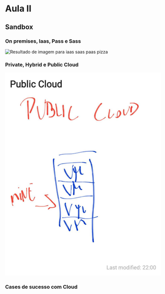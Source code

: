 # Aula II

## Sandbox

### On premises, Iaas, Pass e Sass

![Resultado de imagem para iaas saas paas pizza](https://www.episerver.com/4b0ed9/contentassets/c2298831dbc04581ab7a6af1df35dc0d/pizza.jpg)

### Private, Hybrid e Public Cloud

![Quadro I](./quadro-i.jpeg)

### Cases de sucesso com Cloud



